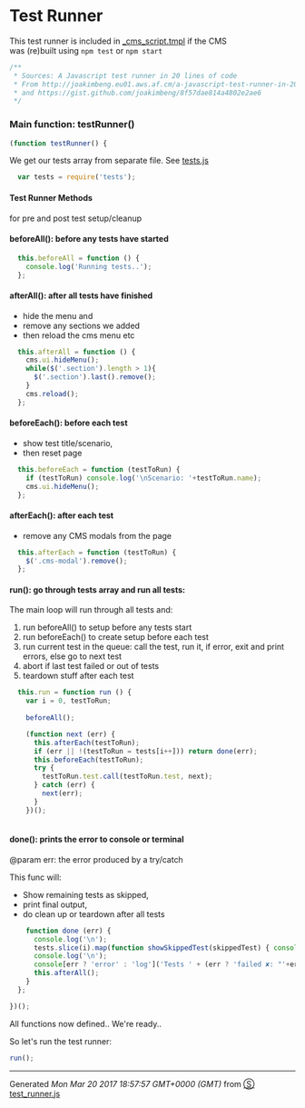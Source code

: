 # Test Runner

This test runner is included in [_cms_script.tmpl](https://github.com/sc0ttj/Project/blob/master/src/app/templates/_cms-script.tmpl) if the CMS  
was (re)built using `npm test` or `npm start`

```js
/**
 * Sources: A Javascript test runner in 20 lines of code
 * From http://joakimbeng.eu01.aws.af.cm/a-javascript-test-runner-in-20-lines/
 * and https://gist.github.com/joakimbeng/8f57dae814a4802e2ae6
 */

```
### Main function: testRunner()
```js
(function testRunner() {

```
We get our tests array from separate file.
See [tests.js](https://github.com/sc0ttj/Project/blob/master/src/test/js/tests.js)
```js
  var tests = require('tests');

```
#### Test Runner Methods
for pre and post test setup/cleanup

#### beforeAll(): before any tests have started
```js
  this.beforeAll = function () {
    console.log('Running tests..');
  };

```
#### afterAll(): after all tests have finished
- hide the menu and 
- remove any sections we added
- then reload the cms menu etc
```js
  this.afterAll = function () {
    cms.ui.hideMenu();
    while($('.section').length > 1){
      $('.section').last().remove();
    }
    cms.reload();
  };

```
#### beforeEach(): before each test
- show test title/scenario, 
- then reset page
```js
  this.beforeEach = function (testToRun) {
    if (testToRun) console.log('\nScenario: '+testToRun.name);
    cms.ui.hideMenu();
  };

```
#### afterEach(): after each test
- remove any CMS modals from the page
```js
  this.afterEach = function (testToRun) {
    $('.cms-modal').remove();
  };

```
#### run(): go through tests array and run all tests:

The main loop will run through all tests and:

1. run beforeAll() to setup before any tests start
2. run beforeEach() to create setup before each test
3. run current test in the queue: call the test, run it, if error, exit and print errors, else go to next test
4. abort if last test failed or out of tests
5. teardown stuff after each test
```js
  this.run = function run () {
    var i = 0, testToRun;
    
    beforeAll();

    (function next (err) {
      this.afterEach(testToRun);
      if (err || !(testToRun = tests[i++])) return done(err);
      this.beforeEach(testToRun);
      try {
        testToRun.test.call(testToRun.test, next);
      } catch (err) {
        next(err);
      }
    })();
    
```
#### done(): prints the error to console or terminal
@param err: the error produced by a try/catch

This func will:
- Show remaining tests as skipped,
- print final output,
- do clean up or teardown after all tests
```js
    function done (err) {
      console.log('\n');
      tests.slice(i).map(function showSkippedTest(skippedTest) { console.log('skipped:', skippedTest.name); });
      console.log('\n');
      console[err ? 'error' : 'log']('Tests ' + (err ? 'failed ✘: "'+err.toString().substring(7)+'"\n\n' + err.stack : 'succeeded ✔'));
      this.afterAll();
    }
  };

})();

```
All functions now defined.. We're ready..

So let's run the test runner:
```js
run();

```
------------------------
Generated _Mon Mar 20 2017 18:57:57 GMT+0000 (GMT)_ from [&#x24C8; test_runner.js](test_runner.js "View in source")

